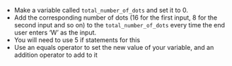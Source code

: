- Make a variable called `total_number_of_dots` and set it to 0.
- Add the corresponding number of dots (16 for the first input, 8 for the second input and so on) to the `total_number_of_dots` every time the end user enters ‘W’ as the input.
- You will need to use 5 if statements for this
- Use an equals operator to set the new value of your variable, and an addition operator to add to it